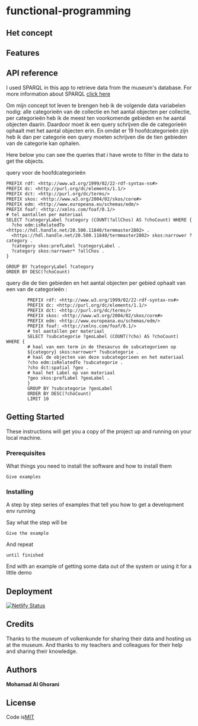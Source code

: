 # functional-programming

## Het concept

## Features 

## API reference

I used SPARQL in this app to retrieve data from the museum's database. For more information about SPARQL [click here](https://nl.wikipedia.org/wiki/SPARQL)

Om mijn concept tot leven te brengen heb ik de volgende data variabelen nodig: alle categorieën van de collectie 
en het aantal objecten per collectie, per categorieën heb ik de meest ten voorkomende gebieden en he aantal objecten daarin. Daardoor moet ik een query schrijven die de categorieën ophaalt met het aantal objecten erin. En omdat er 19 hoofdcategorieën zijn heb ik dan per categorie een query moeten schrijven die de tien gebieden van de categorie kan ophalen. 

Here below you can see the queries that i have wrote to filter in the data to get the objects.

query voor de hoofdcategorieën
```
PREFIX rdf: <http://www.w3.org/1999/02/22-rdf-syntax-ns#>
PREFIX dc: <http://purl.org/dc/elements/1.1/>
PREFIX dct: <http://purl.org/dc/terms/>
PREFIX skos: <http://www.w3.org/2004/02/skos/core#>
PREFIX edm: <http://www.europeana.eu/schemas/edm/>
PREFIX foaf: <http://xmlns.com/foaf/0.1/>
# tel aantallen per materiaal
SELECT ?categoryLabel ?category (COUNT(?allChos) AS ?choCount) WHERE {
  ?cho edm:isRelatedTo <https://hdl.handle.net/20.500.11840/termmaster2802> .
  <https://hdl.handle.net/20.500.11840/termmaster2802> skos:narrower ?category .
  ?category skos:prefLabel ?categoryLabel .
  ?category skos:narrower* ?allChos .
}
  
GROUP BY ?categoryLabel ?category
ORDER BY DESC(?choCount)
``` 
query die de tien gebieden en het aantal objecten per gebied ophaalt van een van de categorieën :
```
        PREFIX rdf: <http://www.w3.org/1999/02/22-rdf-syntax-ns#>
        PREFIX dc: <http://purl.org/dc/elements/1.1/>
        PREFIX dct: <http://purl.org/dc/terms/>
        PREFIX skos: <http://www.w3.org/2004/02/skos/core#>
        PREFIX edm: <http://www.europeana.eu/schemas/edm/>
        PREFIX foaf: <http://xmlns.com/foaf/0.1/>
        # tel aantallen per materiaal
        SELECT ?subcategorie ?geoLabel (COUNT(?cho) AS ?choCount) WHERE {
        # haal van een term in de thesaurus de subcategorieen op
        ${category} skos:narrower* ?subcategorie .
        # haal de objecten van deze subcategorieen en het materiaal
        ?cho edm:isRelatedTo ?subcategorie .
        ?cho dct:spatial ?geo .
        # haal het Label op van materiaal
        ?geo skos:prefLabel ?geoLabel .
        }
        GROUP BY ?subcategorie ?geoLabel
        ORDER BY DESC(?choCount)
        LIMIT 10
```

## Getting Started

These instructions will get you a copy of the project up and running on your local machine.

### Prerequisites

What things you need to install the software and how to install them

```
Give examples
```

### Installing

A step by step series of examples that tell you how to get a development env running

Say what the step will be

```
Give the example
```

And repeat

```
until finished
```

End with an example of getting some data out of the system or using it for a little demo


## Deployment

[![Netlify Status](https://api.netlify.com/api/v1/badges/9038e2a3-13d4-44de-aee9-7f3814e8265a/deploy-status)](https://app.netlify.com/sites/functioneel-programmeren/deploys)


## Credits

Thanks to the museum of volkenkunde for sharing their data and hosting us at the museum. And thanks to my teachers and colleagues for their help and sharing their knowledge.


## Authors

**Mohamad Al Ghorani** 


## License

Code is[MIT](https://github.com/MohamadAlGhorani/functional-programming/blob/master/LICENSE)
